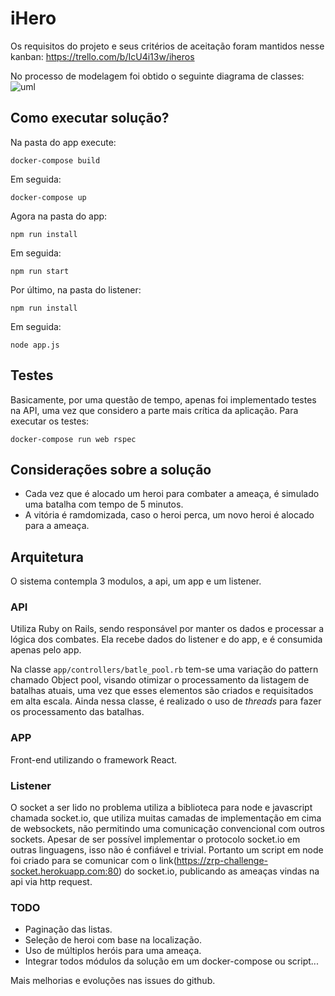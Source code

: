 # iHero

Os requisitos do projeto e seus critérios de aceitação foram mantidos nesse kanban: https://trello.com/b/IcU4i13w/iheros

No processo de modelagem foi obtido o seguinte diagrama de classes: ![uml](https://yuml.me/pwener/ihero.png)

## Como executar solução?

Na pasta do app execute:

`docker-compose build`

Em seguida:

`docker-compose up`

Agora na pasta do app:

`npm run install`

Em seguida:

`npm run start`

Por último, na pasta do listener:

`npm run install`

Em seguida:

`node app.js`

## Testes

Basicamente, por uma questão de tempo, apenas foi implementado testes na API, uma vez que considero a parte mais crítica da aplicação. Para executar os testes:

`docker-compose run web rspec`

## Considerações sobre a solução

- Cada vez que é alocado um heroi para combater a ameaça, é simulado uma batalha com tempo de 5 minutos.
- A vitória é ramdomizada, caso o heroi perca, um novo heroi é alocado para a ameaça.

## Arquitetura

O sistema contempla 3 modulos, a api, um app e um listener.

### API

Utiliza Ruby on Rails, sendo responsável por manter os dados e processar a lógica dos combates. Ela recebe dados do listener e do app, e é consumida apenas pelo app.

Na classe `app/controllers/batle_pool.rb` tem-se uma variação do pattern chamado Object pool, visando otimizar o processamento da listagem de batalhas atuais, uma vez que esses elementos são criados e requisitados em alta escala. Ainda nessa classe, é realizado o uso de _threads_ para fazer os processamento das batalhas.

### APP

Front-end utilizando o framework React.

### Listener

O socket a ser lido no problema utiliza a biblioteca para node e javascript chamada socket.io, que utiliza muitas camadas de implementação em cima de websockets, não permitindo uma comunicação convencional com outros sockets. Apesar de ser possível implementar o protocolo socket.io em outras linguagens, isso não é confiável e trivial. Portanto um script em node foi criado para se comunicar com o link(https://zrp-challenge-socket.herokuapp.com:80) do socket.io, publicando as ameaças vindas na api via http request.


### TODO

- Paginação das listas.
- Seleção de heroi com base na localização.
- Uso de múltiplos heróis para uma ameaça.
- Integrar todos módulos da solução em um docker-compose ou script...

Mais melhorias e evoluções nas issues do github.
